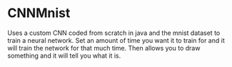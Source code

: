 # CNNMnist
Uses a custom CNN coded from scratch in java and the mnist dataset to train a neural network. 
Set an amount of time you want it to train for and it will train the network for that much time.
Then allows you to draw something and it will tell you what it is.
